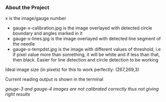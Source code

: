 ### About the Project

x is the image/gauge number
* gauge-x-calibration.jpg is the image overlayed with detected circle boundary and angles marked in it
* gauge-x-lines.jpg is the image overlayed with detected line segment of the needle
* gauge-x-tempdst.jpg is the image with different values of threshold, i.e if pixel value more than something, it will be white and if less than that, then black. Easier for line detection and circle detection to be working


Ideal image size (in pixels) for this to work perfectly: (267,269,3)

Current reading output is shown in the terminal

_gauge-3 and gauge-4 images are not calibrated correctly thus not giving right results_
